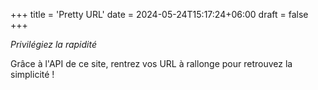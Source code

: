 +++
title = 'Pretty URL'
date = 2024-05-24T15:17:24+06:00
draft = false
+++

_Privilégiez la rapidité_

Grâce à l'API de ce site, rentrez vos URL à rallonge pour retrouvez la simplicité !